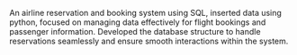 An airline reservation and booking system  using SQL, inserted data using python, focused on managing data effectively for flight bookings and passenger information.
Developed the database structure to handle reservations seamlessly and ensure smooth interactions within the system.
